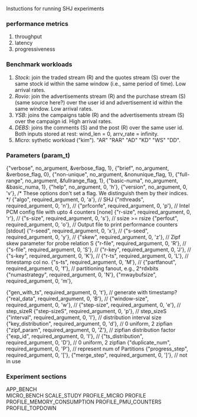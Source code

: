 Instuctions for running SHJ experiments

### performance metrics
1. throughput
2. latency
3. progressiveness

### Benchmark workloads
1. *Stock*: join the traded stream (R) and the quotes stream (S) over the same stock id within the same window (i.e., same period of time). Low arrival rates.
2. *Rovio*: join the advertisements stream (R) and the purchase stream (S) (same source here?) over the user id and advertisement id within the same window. Low arrival rates.
3. *YSB*: joins the campaigns table (R) and the advertisements stream (S) over the campaign id. High arrival rates.
4. *DEBS*: joins the comments (S) and the post (R) over the same user id. Both inputs stored at rest: wind_len = 0, arrv_rate = infinity.
5. *Micro*: sythetic workload ("kim"). "AR" "RAR" "AD" "KD" "WS" "DD".

### Parameters (param_t)
{"verbose",          no_argument,       &verbose_flag,   1},
{"brief",            no_argument,       &verbose_flag,   0},
{"non-unique",       no_argument,       &nonunique_flag, 1},
{"full-range",       no_argument,       &fullrange_flag, 1},
{"basic-numa",       no_argument,       &basic_numa,     1},
{"help",             no_argument,       0,               'h'},
{"version",          no_argument,       0,               'v'},
/* These options don't set a flag.
    We distinguish them by their indices. */
{"algo",             required_argument, 0,               'a'}, // SHJ
{"nthreads",         required_argument, 0,               'n'}, //
{"prfconfe",         required_argument, 0,               'p'}, // Intel PCM config file with upto 4 counters [none]
{"r-size",           required_argument, 0,               'r'}, //
{"s-size",           required_argument, 0,               's'}, // ssize >= rsize
{"perfout",          required_argument, 0,               'o'}, // Output file to print performance counters [stdout]
{"r-seed",           required_argument, 0,               'x'}, //
{"s-seed",           required_argument, 0,               'y'}, //
{"skew",             required_argument, 0,               'z'}, // Zipf skew parameter for probe relation S
{"r-file",           required_argument, 0,               'R'}, //
{"s-file",           required_argument, 0,               'S'}, //
{"r-key",            required_argument, 0,               'J'}, //
{"s-key",            required_argument, 0,               'K'}, //
{"r-ts",             required_argument, 0,               'L'}, // timestamp col no.
{"s-ts",             required_argument, 0,               'M'}, //
{"partfanout",       required_argument, 0,               'f'}, // partitioning fanout, e.g., 2^rdxbits
{"numastrategy",     required_argument, 0,               'N'},
{"mwaybufsize",      required_argument, 0,               'm'},

{"gen_with_ts",      required_argument, 0,               't'}, // generate with timestamp?
{"real_data",        required_argument, 0,               'B'}, //
{"window-size",      required_argument, 0,               'w'}, //
{"step-size",        required_argument, 0,               'e'}, // step_sizeR
{"step-sizeS",        required_argument, 0,              'p'}, // step_sizeS
{"interval",         required_argument, 0,               'l'}, // distribution interval size
{"key_distribution", required_argument, 0,               'd'}, // 0 uniform, 2 zipfian
{"zipf_param",       required_argument, 0,               'Z'}, // zipfian distribution factor
{"exp_id",           required_argument, 0,               'I'}, //
{"ts_distribution",  required_argument, 0,               'D'}, // 0 uniform, 2 zipfian
{"duplicate_num",    required_argument, 0,               'P'}, // represent num of Partitions
{"progress_step",    required_argument, 0,               '['},
{"merge_step",       required_argument, 0,               ']'}, // not in use


### Experiment sections
APP_BENCH       
MICRO_BENCH
SCALE_STUDY
PROFILE_MICRO
PROFILE
PROFILE_MEMORY_CONSUMPTION
PROFILE_PMU_COUNTERS
PROFILE_TOPDOWN